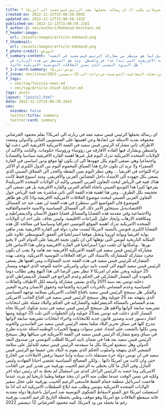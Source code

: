 ```yaml
---
title: محمود الحرشاني يكتب // اي رساله يحملها معه الرئيس قيس سعيد الى امريكا ؟
created-on: 2022-12-12T15:06:58.009Z
updated-on: 2022-12-12T15:06:58.143Z
published-on: 2022-12-12T15:06:58.210Z
f_author-2: cms/authors/Mahmoud-Horchani.md
f_header-image:
  url: /assets/images/article-mahmoud.png
f_thumbnail:
  url: /assets/images/article-mahmoud.png
f_photo-credit: الموقع
f_summary-content: "تحليل لما هو منتظر من مشاركة الرئيس قيس سعيد في القمة
  الامريكيه الافريقية التي تبدا غدا في واشنطن  وما هو المنتظر من هذه الزياره في
  ظل البرود النسبي الذي يميز العلاقات التونسية الامريكية حاليا "
f_1-2-word-summary: تونس امريكا
f_issue: cms/issue/العدد-الخامس-من-مجلة-الثقافيه-التونسية-من-واحد-الى-15-ديسمبر-2022.md
f_tags:
  - cms/tag/Tunisia-news.md
  - cms/tag/Article-Chief-Editor.md
tags: posts
layout: "[posts].html"
date: 2022-12-12T15:06:58.264Z
seo:
  noindex: false
  twitter:title: summary
  twitter:card: summary
---
```

اي رسالة يحملها الرئيس قيس  سعيد معه في زيارته الى امريكا؟ بقلم محمود الحرشاني محفوفة بعديد الاسئلة عن ابعادها وعن اهميتها على المستويين الثنائي والدولي ومتعدد الاطراف تاتي مشاركة الرئيس قيس سعيد في القمة الامريكية الافريقية التي دعت لها واشنطن  ويشارك فيها القاده الافارقه من رؤوساء ورؤوساء حكومات. والثابت والاكيد ان الولايات المتحده الامريكية تدرك اليوم قبل غيرها اهمية القاره الافريقية سياسيا واقتصاديا واجتماعيا وهي تسعى اليوم بكل جهودها الى ان يكون لها موقع ودور اساسي  في القارة السمراء ولا تريد ان تكون حارج هذا السباق المحموم اليوم بين الدول الكبرى او الاكثر ثراء للتواجد في افريقيا ... وهي تنظر اليوم بعين اليقظه والحذر الى العملاق الصيني الذي يسعى بكل جهوده الى الامتداد داخل الفضائين العربي والافريقي. ومنذ اسبوع فقط كانت هناك قمة في الرياض لبحث التعاون العربي الصيني واكيد ان الولايات المتحده الامريكيةلا يفرحها كثيرا هذا التوسع الصيني باتجاه العالم العربي والقاره الافريقية بل هي تسعى الى تحجيمه بكل الطرق... ومن هنا اهمية هذه القمة التي تاتي مباشرة بعد قمة الرياض حول التعاون العربي الصيني لتبحث موضوع العلاقات الامريكية الافريقية.واذا كان هو ظاهر الموضوع فان  المواضيع التي ستظرح في هذه القمة لن تقف عند حد المسائل الاقتصاديةبل سيتجاوز الامر ذلك الى المسائل السياسية والامنية خاصةوالثقافيه والاجتماعية وفي مقدمة هذه القضايا والمسائل قضايا حقوق الانسان والديمقراطية و ومكافحة الارهاب وايجاد  حلول للنزاعات الاقليمية. وليس بخاف على احد ان الولايات المتحده الامريكية تدرك اهمية الموقع التونسي جغرافيا وسياسيا في معالجة كل هذه القضايا الكبرى فتونس بالنسبة لامريكا ليست مجرد دولة في القاره الافريقية بقدر ماهي بوابة افريقيا وبوابة اوروبا وتحتل موقعا استراتجيا في العمق المتوسطي علاوه على المكانة التاريخية لتونس التي تؤهلها الى ان تكون نجمة افريقيا على الدوام التي لا يخبؤ نورها . وبامكانها ان تلعب دورا استراتجيا في القاره الافريقية.وعلى هذا الاساس فان مشاركة الرئيس قيس سعيد في القمة الامريكية الافريقية تعد هامه ولا يجب ان تكون مجرد مشاركه للمشاركه بالاستناد الى عراقة العلاقات التونسية الامريكية. وتحف بهذه المشاركه للرئيس قيس سعيد في هذه القمة عديد التساؤلات.ومن اهمها هل يسعى الرئيس قيس سعيد اليوم الى كسب تاييد دولي وامريكي خاصة للتوجه الذي انتهجه ومسار 25 جويلية ونحن نعلم ان امريكا لا تنظر بعين الرضا الى هذا النهج وهي تطالب دوما بالعوده الى المسار التشاركي في الحكم وعدم التراجع في المسار الديمقراطي الذي دخلته تونس بعد سنة 2011 والذي يضمن مشاركة واسعه لكل الاطياف والعائلات السياسية وعدم المساس بالحريات الفردية والجماعية وحقوق الانسان وحرية التعبير والفكر. هل سينجح الرئيس قيس سعيد باقتاع الجانب الامريكي بسلامه توجهه السياسي الذي ينتهجه بعد 25 جويلية وهل سينجح الرئيس قيس سعيد في اقناع الجانب الامريكي بعدم المساس بالمسالة الديمقراطية  والتشاركيه في الحكم والبلاد مقبلة على انتخابات تشريعية سابقة لاوانها.والاهم هل سينجح الرئيس قيس سعيد في تبديد شكوك امريكا تجاه المسار  الذي  دخلت فيه تونس بعد25 جويلية وان الخطوات التي تلت 25 جويلية ومنها انجاز دستور جديد وصدور قانون جديد للانتخابات واجراء انتخابات تشريعية سابقة لاوانها تندرج كلها في سياق تحرير البلاد مثلما يعتقد الرئيس قيس سعيد من الفاسدين والخونه ومن نكلوا بالشعب على امتداد عشر سنوات ونهبوا الخيرات الوطنيه.اسئلة عديده تطرح في سياق وضع مشاركة الرئيس قيس سعيد في القمة الامريكية في سياقها وهل سينجخ الرئيس قيس سعيد بعد هذا في ضمان تاييد امريكا للطلب التونسي من صندوق النقد الدولي  وهل ستقتنع امريكا بكل ما سيقدمه الرئيس قيس سعيد للتدليل على سلامة التمشي الذي ينتهجه واسلوب الحكم الذي يقوم به البلاد نحن جميعا مع الرئيس قيس سعيد  في ان تونس دولة حرة مستقلة ذات سياده واننا جميعا نرفض الاملاءات من الخارج حتى وان كانت من امريكا ذاتها ...ولكن المصالح السياسية تقتضي احيانا المهادنه وليس التنازل وفي البال ما كان يحظى به الزعيم الحبيب بورقيبة من تقدير كبير من الجانب الامريكي وما خصه به الرئيس الراحل كندي من استقبال لم يحظ به اي رئيس دولة اخر ولكنه في نفس الوقت عندما تطلب منه الامر ان يتخذ موقفا وطنيا تاريخيا لم يتردد عندما هاجمت اسرتائيل منطقة حمام الشط فاستعى الزعيم الحبيب بورقيبة على عجل سفير الولايات المتحده الامريكية بتونس وطلب منه ابلاغ السلطات الامريكية انه انه اذا ما استعملت امريكا حق الفيتو لاسقاط الشكوى التونسية ضد اسرائيل باعتبارها دولة معتدية فانه سيقطع العلاقات مع امريكا.وهو موقف وطني يحفظه التاريخ للزعيم الحبيب بورقيبة رغم ما يحمله من ود لامريكا. كتبه محمود الحرشاني 12 ديسمبر 2022